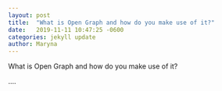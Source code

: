 ```yaml
---
layout: post
title:  "What is Open Graph and how do you make use of it?"
date:   2019-11-11 10:47:25 -0600
categories: jekyll update
author: Maryna
---
```


What is Open Graph and how do you make use of it?

....